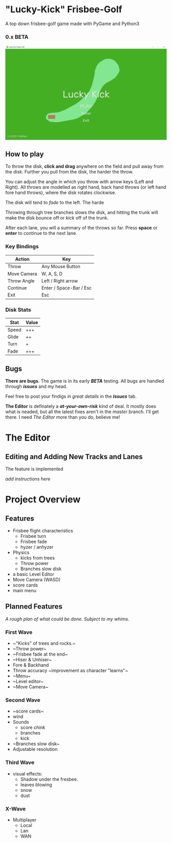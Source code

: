 # "Lucky-Kick" Frisbee-Golf
A top down frisbee-golf game made with PyGame and Python3

### 0.x BETA ###

![screenshot](/screenshots/main_menu.png)

## How to play ##

To throw the disk, **click and drag** anywhere on the field and pull away from the disk. Further you pull from the disk, the harder the throw.

You can adjust the angle in which you throw with arrow keys (Left and Right). All throws are modelled as right hand, back hand throws (or left hand fore hand throws), where the disk rotates clockwise.

The disk will tend to *fade* to the left. The harde

Throwing through tree branches slows the disk, and hitting the trunk will make the disk bounce off or *kick* off of the trunk.

After each lane, you will a summary of the throws so far. Press **space** or **enter** to continue to the next lane.

### Key Bindings ###

| Action       | Key                     |
| ------------ | ----------------------- |
| Throw        | Any Mouse Button        |
| Move Camera  | W, A, S, D              |
| Throw Angle  | Left / Right arrow      |
| Continue     | Enter / Space-Bar / Esc |
| Exit         | Esc                     |

### Disk Stats ###

| Stat  | Value |
| ----- | ----- |
| Speed | +++   |
| Glide | ++    |
| Turn  | +     |
| Fade  | +++   |

## Bugs ##

**There are bugs**. The game is in its early ***BETA*** testing. All bugs are handled through ***issues*** and my head. 

Feel free to post your findigs *in great details* in the ***Issues*** tab.

**The Editor** is definately a ***at-your-own-risk*** kind of deal. It mostly does what is neaded, but all the latest fixes aren't in the *master* branch. I'll get there. I need *The Editor* more than you do, believe me!

# The Editor #

## Editing and Adding New Tracks and Lanes

The feature is implemented

*add instructions here*

# Project Overview #

## Features
- Frisbee flight characteristics
  - Frisbee turn
  - Frisbee fade
  - hyzer / anhyzer
- Physics
  - kicks from trees
  - Throw power
  - Branches slow disk
- a basic Level Editor
- Move Camera (WASD)
- score cards
- main menu

## Planned Features ##
*A rough plan of what could be done.
Subject to my whims.*

### First Wave ###
- ~"Kicks" of trees and rocks.~
- ~Throw power~
- ~Frisbee fade at the end~
- ~Hiser & Unhiser~
- Fore & Backhand
- Throw accuracy ~improvement as character "learns"~
- ~Menu~
- ~Level editor~
- ~Move Camera~

### Second Wave ###
- ~score cards~
- wind
- Sounds
  - score *chink*
  - branches
  - kick
- ~Branches slow disk~
- Adjustable resolution

### Third Wave ###
- visual effects:
  - Shadow under the fresbee.
  - leaves blowing
  - snow
  - dust

### X-Wave ###
- Multiplayer
  - Local
  - Lan
  - WAN
